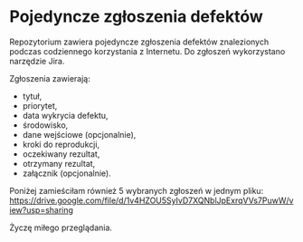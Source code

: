 # Pojedyncze zgłoszenia defektów

Repozytorium zawiera pojedyncze zgłoszenia defektów znalezionych podczas codziennego korzystania z Internetu. 
Do zgłoszeń wykorzystano narzędzie Jira.

Zgłoszenia zawierają:
- tytuł, 
- priorytet,
- data wykrycia defektu,
- środowisko,
- dane wejściowe (opcjonalnie),
- kroki do reprodukcji,
- oczekiwany rezultat,
- otrzymany rezultat,
- załącznik (opcjonalnie).

Poniżej zamieściłam również 5 wybranych zgłoszeń w jednym pliku:
https://drive.google.com/file/d/1v4HZOU5SyIvD7XQNblJpExrqVVs7PuwW/view?usp=sharing

Życzę miłego przeglądania.

